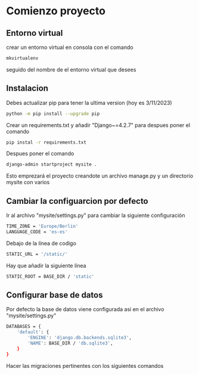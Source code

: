 # Comienzo proyecto
## Entorno virtual

crear un entorno virtual en consola con el comando 
```bash
mkvirtualenv
```
seguido del nombre de el entorno virtual que desees 
## Instalacion
Debes actualizar pip para tener la ultima version (hoy es 3/11/2023)
```bash
python -m pip install --upgrade pip
```
Crear un requirements.txt y añadir "Django~=4.2.7" para despues poner el comando
```bash
pip instal -r requirements.txt
```
Despues poner el comando 
```bash
django-admin startproject mysite .
```
Esto emprezará el proyecto creandote un archivo manage.py y un directorio mysite con varios

## Cambiar la configuarcion por defecto
Ir al archivo "mysite/settings.py" para cambiar la siguiente configuración 
```bash
TIME_ZONE = 'Europe/Berlin'
LANGUAGE_CODE = 'es-es'
```
Debajo de la línea de codigo
```bash
STATIC_URL = '/static/'
```
Hay que añadir la siguiente línea
```bash
STATIC_ROOT = BASE_DIR / 'static'
```

## Configurar base de datos
Por defecto la base de datos viene configurada asi en el archivo "mysite/settings.py"
```bash
DATABASES = {
    'default': {
        'ENGINE': 'django.db.backends.sqlite3',
        'NAME': BASE_DIR / 'db.sqlite3',
    }
}
```
Hacer las migraciones pertinentes con los siguientes comandos